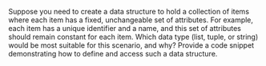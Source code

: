 Suppose you need to create a data structure to hold a collection of items where each item has a fixed, unchangeable set of attributes. For example, each item has a unique identifier and a name, and this set of attributes should remain constant for each item. Which data type (list, tuple, or string) would be most suitable for this scenario, and why? Provide a code snippet demonstrating how to define and access such a data structure.

<!--
**Answer:**

For a collection of items where each item has a fixed, unchangeable set of attributes, a tuple is the most suitable data type. Tuples are immutable and allow you to group related attributes together, ensuring that these attributes cannot be changed once defined.

Here’s a code snippet demonstrating how to define and access such a data structure using tuples:

```python
# Define a tuple with attributes for each item
item1 = (101, "Widget")
item2 = (102, "Gadget")
item3 = (103, "Doodad")

# Accessing attributes
print("Item 1 ID:", item1[0])  # Output: Item 1 ID: 101
print("Item 2 Name:", item2[1])  # Output: Item 2 Name: Gadget
```

**Explanation:**

- **Tuples** are appropriate here because they are immutable, ensuring that the attributes (identifier and name) of each item cannot be altered once set. This fits the requirement for fixed attributes.
- **Lists** could be used if you need a mutable collection where items might be added or removed, but they are less suitable if the attributes of individual items should remain constant.
- **Strings** are not suitable for this use case as they are used for sequences of characters, not for grouping multiple attributes together.

Using tuples for this purpose helps ensure the integrity and constancy of each item’s attributes.
-->